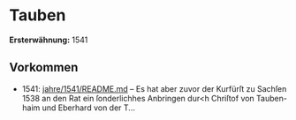 # Tauben

**Ersterwähnung:** 1541

## Vorkommen
- 1541: [jahre/1541/README.md](../jahre/1541/README.md) – Es hat
aber zuvor der Kurfürſt zu Sachſen 1538 an den Rat
ein ſonderlichhes Anbringen dur<h Chriſtof von Tauben-
haim und Eberhard von der T...
